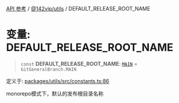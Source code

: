 [API 参考](../../../index.md) / [@142vip/utils](../index.md) / DEFAULT\_RELEASE\_ROOT\_NAME

# 变量: DEFAULT\_RELEASE\_ROOT\_NAME

> `const` **DEFAULT\_RELEASE\_ROOT\_NAME**: [`MAIN`](../enumerations/GitGeneralBranch.md#main) = `GitGeneralBranch.MAIN`

定义于: [packages/utils/src/constants.ts:86](https://github.com/142vip/core-x/blob/67692efe75f30bef8a4893bf3d01dbe094be97e2/packages/utils/src/constants.ts#L86)

monorepo模式下，默认的发布根目录名称
